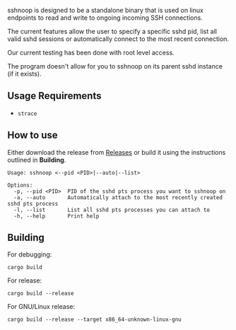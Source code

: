 sshnoop is designed to be a standalone binary that is used on linux endpoints to read and write to ongoing incoming SSH connections.

The current features allow the user to specify a specific sshd pid, list all valid sshd sessions or automatically connect to the most recent connection.

Our current testing has been done with root level access.

The program doesn't allow for you to sshnoop on its parent sshd instance (if it exists).

## Usage Requirements

-   `strace`

## How to use

Either download the release from [Releases](https://github.com/GeorgeMuscat/sshnoop/releases) or build it using the instructions outlined in **Building**.

```
Usage: sshnoop <--pid <PID>|--auto|--list>

Options:
  -p, --pid <PID>  PID of the sshd pts process you want to sshnoop on
  -a, --auto       Automatically attach to the most recently created sshd pts process
  -l, --list       List all sshd pts processes you can attach to
  -h, --help       Print help
```

## Building

For debugging:

```
cargo build
```

For release:

```
cargo build --release
```

For GNU/Linux release:

```
cargo build --release --target x86_64-unknown-linux-gnu
```
